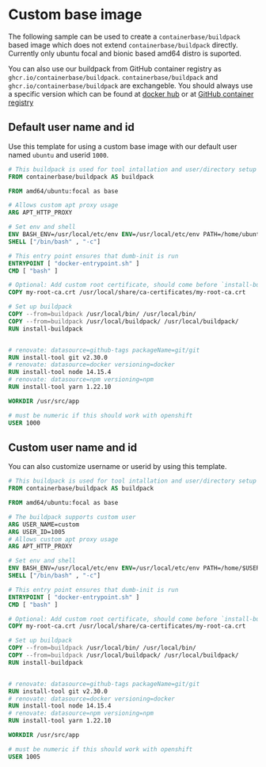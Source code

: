 # Custom base image

The following sample can be used to create a `containerbase/buildpack` based image which does not extend `containerbase/buildpack` directly.
Currently only ubuntu focal and bionic based amd64 distro is suported.

You can also use our buildpack from GitHub container registry as `ghcr.io/containerbase/buildpack`.
`containerbase/buildpack` and `ghcr.io/containerbase/buildpack` are exchangeble.
You should always use a specific version which can be found at [docker hub](https://hub.docker.com/r/containerbase/buildpack/tags) or at [GitHub container registry](ghcr.io/containerbase/buildpack)

## Default user name and id

Use this template for using a custom base image with our default user named `ubuntu` and userid `1000`.

```dockerfile
# This buildpack is used for tool intallation and user/directory setup
FROM containerbase/buildpack AS buildpack

FROM amd64/ubuntu:focal as base

# Allows custom apt proxy usage
ARG APT_HTTP_PROXY

# Set env and shell
ENV BASH_ENV=/usr/local/etc/env ENV=/usr/local/etc/env PATH=/home/ubuntu/bin:$PATH
SHELL ["/bin/bash" , "-c"]

# This entry point ensures that dumb-init is run
ENTRYPOINT [ "docker-entrypoint.sh" ]
CMD [ "bash" ]

# Optional: Add custom root certificate, should come before `install-buildpack`
COPY my-root-ca.crt /usr/local/share/ca-certificates/my-root-ca.crt

# Set up buildpack
COPY --from=buildpack /usr/local/bin/ /usr/local/bin/
COPY --from=buildpack /usr/local/buildpack/ /usr/local/buildpack/
RUN install-buildpack


# renovate: datasource=github-tags packageName=git/git
RUN install-tool git v2.30.0
# renovate: datasource=docker versioning=docker
RUN install-tool node 14.15.4
# renovate: datasource=npm versioning=npm
RUN install-tool yarn 1.22.10

WORKDIR /usr/src/app

# must be numeric if this should work with openshift
USER 1000
```

## Custom user name and id

You can also customize username or userid by using this template.

```dockerfile
# This buildpack is used for tool intallation and user/directory setup
FROM containerbase/buildpack AS buildpack

FROM amd64/ubuntu:focal as base

# The buildpack supports custom user
ARG USER_NAME=custom
ARG USER_ID=1005
# Allows custom apt proxy usage
ARG APT_HTTP_PROXY

# Set env and shell
ENV BASH_ENV=/usr/local/etc/env ENV=/usr/local/etc/env PATH=/home/$USER_NAME/bin:$PATH
SHELL ["/bin/bash" , "-c"]

# This entry point ensures that dumb-init is run
ENTRYPOINT [ "docker-entrypoint.sh" ]
CMD [ "bash" ]

# Optional: Add custom root certificate, should come before `install-buildpack`
COPY my-root-ca.crt /usr/local/share/ca-certificates/my-root-ca.crt

# Set up buildpack
COPY --from=buildpack /usr/local/bin/ /usr/local/bin/
COPY --from=buildpack /usr/local/buildpack/ /usr/local/buildpack/
RUN install-buildpack


# renovate: datasource=github-tags packageName=git/git
RUN install-tool git v2.30.0
# renovate: datasource=docker versioning=docker
RUN install-tool node 14.15.4
# renovate: datasource=npm versioning=npm
RUN install-tool yarn 1.22.10

WORKDIR /usr/src/app

# must be numeric if this should work with openshift
USER 1005
```
